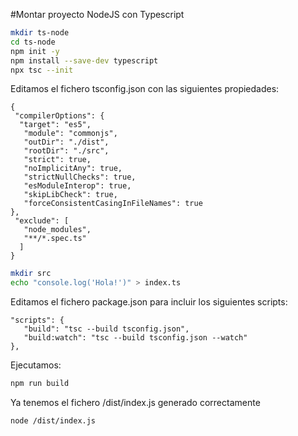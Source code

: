 #Montar proyecto NodeJS con Typescript

```sh
mkdir ts-node
cd ts-node
npm init -y
npm install --save-dev typescript
npx tsc --init
```

Editamos el fichero tsconfig.json con las siguientes propiedades:

```
{
 "compilerOptions": {
  "target": "es5",
   "module": "commonjs",
   "outDir": "./dist",
   "rootDir": "./src",
   "strict": true,
   "noImplicitAny": true,
   "strictNullChecks": true,
   "esModuleInterop": true,
   "skipLibCheck": true,
   "forceConsistentCasingInFileNames": true
},
 "exclude": [
   "node_modules",
   "**/*.spec.ts"
  ]
}
```

```sh
mkdir src
echo "console.log('Hola!')" > index.ts
```

Editamos el fichero package.json para incluir los siguientes scripts:

```
"scripts": {
   "build": "tsc --build tsconfig.json",
   "build:watch": "tsc --build tsconfig.json --watch"
},
```

Ejecutamos:

```sh
npm run build
```

Ya tenemos el fichero /dist/index.js generado correctamente

```sh
node /dist/index.js
```

